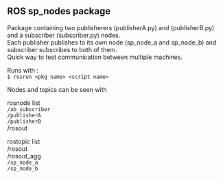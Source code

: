 ## ROS sp_nodes package


Package containing two publisherers (publisherA.py) and (publisherB.py) and a subscriber (subscriber.py) nodes.   
Each publisher publishes to its own node (sp_node_a and sp_node_b) and subscriber subscribes to both of them.  
Quick way to test communication between multiple machines.  

Runs with :  
`$ rosrun <pkg name> <script name>`

Nodes and topics can be seen with   

rosnode list  
`/ab_subscriber`  
`/publisherA`  
`/publisherB`  
/rosout

rostopic list  
/rosout  
/rosout_agg  
`/sp_node_a`  
`/sp_node_b`  

